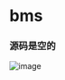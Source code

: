 # bms

### 源码是空的
![image](https://github.com/Wenqiang-X/bms/assets/173984838/716dd5f6-2c40-448f-b968-24f0a293a724)
